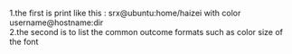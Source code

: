 1.the first is print like this : srx@ubuntu:home/haizei   with color
                                 username@hostname:dir   
2.the second is to list the common outcome formats   such as color size of the font
